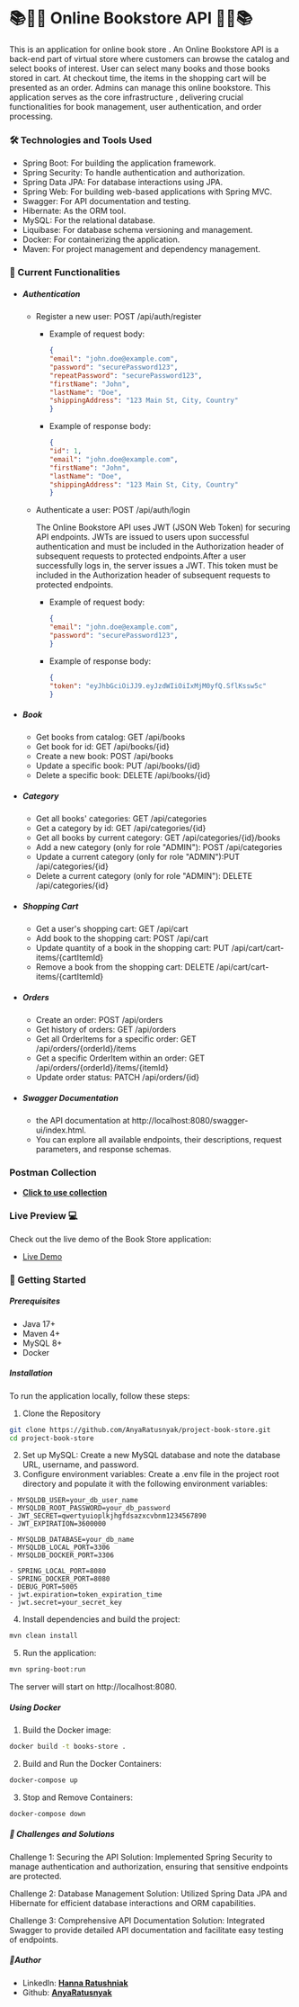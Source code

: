 
# 📚📙📖 Online Bookstore API 📖📙📚
This is an application for online book store . 
An Online Bookstore API is a back-end part of virtual store  where customers can browse the catalog and select books of interest. User can select many books and those books stored in cart. At checkout time, the items in the shopping cart will be presented as an order.
Admins can manage this online bookstore.  This application serves as the core infrastructure , delivering crucial functionalities for book management, user authentication, and order processing.

 ### 🛠️ Technologies and Tools Used
- Spring Boot: For building the application framework.
- Spring Security: To handle authentication and authorization.
- Spring Data JPA: For database interactions using JPA.
- Spring Web: For building web-based applications with Spring MVC.
- Swagger: For API documentation and testing.
- Hibernate: As the ORM tool.
- MySQL: For the relational database.
- Liquibase: For database schema versioning and management.
- Docker: For containerizing the application.
- Maven: For project management and dependency management.
### 🚀 Current Functionalities
- ##### Authentication 
  - Register a new user: POST /api/auth/register
    - Example of request body:
      ```json
      {
      "email": "john.doe@example.com",
      "password": "securePassword123",
      "repeatPassword": "securePassword123",
      "firstName": "John",
      "lastName": "Doe",
      "shippingAddress": "123 Main St, City, Country"
      }
      ```
    - Example of response body:
      ```json
      {
      "id": 1,
      "email": "john.doe@example.com",
      "firstName": "John",
      "lastName": "Doe",
      "shippingAddress": "123 Main St, City, Country"
      }
      ```
  - Authenticate a user: POST /api/auth/login   
  
    The Online Bookstore API uses JWT (JSON Web Token) for securing API endpoints. JWTs are issued to users upon successful authentication and must be included in the Authorization header of subsequent requests to protected endpoints.After a user successfully logs in, the server issues a JWT. This token must be included in the Authorization header of subsequent requests to protected endpoints.
    - Example of request body:
      ```json
      {
      "email": "john.doe@example.com",
      "password": "securePassword123",
      }
      ```
    - Example of response body:
      ```json
      {
      "token": "eyJhbGciOiJJ9.eyJzdWIiOiIxMjM0yfQ.SflKssw5c"
      }
      ```
- ##### Book
  - Get books from catalog: GET /api/books
  - Get book for id: GET /api/books/{id}
  - Create a new book: POST /api/books
  - Update a specific book: PUT /api/books/{id}
  - Delete a specific book: DELETE /api/books/{id}
- ##### Category
  - Get all books' categories: GET /api/categories
  - Get a category by id: GET /api/categories/{id}
  - Get all books by current category: GET /api/categories/{id}/books
  - Add a new category (only for role "ADMIN"): POST /api/categories
  - Update a current category (only for role "ADMIN"):PUT /api/categories/{id}
  - Delete a current category (only for role "ADMIN"): DELETE /api/categories/{id}
- ##### Shopping Cart
  - Get a user's shopping cart: GET /api/cart
  - Add book to the shopping cart: POST /api/cart
  - Update quantity of a book in the shopping cart: PUT /api/cart/cart-items/{cartItemId}
  - Remove a book from the shopping cart: DELETE /api/cart/cart-items/{cartItemId}
- ##### Orders
  - Create an order: POST /api/orders
  - Get history of orders: GET /api/orders
  - Get all OrderItems for a specific order: GET /api/orders/{orderId}/items
  - Get a specific OrderItem within an order: GET /api/orders/{orderId}/items/{itemId}
  - Update order status: PATCH /api/orders/{id}
- #####  Swagger Documentation
  - the API documentation at http://localhost:8080/swagger-ui/index.html.
  - You can explore all available endpoints, their descriptions, request parameters, and response schemas.

### Postman Collection 
- **[Click to use collection](https://www.postman.com/rent-masters/workspace/online-bookstore-api/collection/34492567-9cf5612a-c2d4-40b0-a8e4-8f2e06f2f996?action=share&creator=34492567)**

### Live Preview 💻
Check out the live demo of the Book Store application:

- [Live Demo](https://www.loom.com/share/c6710f4f1ba14b339a09f87667c4046c?sid=fd664c29-e2e8-4f5b-92be-cddac9c62bfa)

### 🌟 Getting Started
##### Prerequisites
- Java 17+
- Maven 4+
- MySQL 8+
- Docker
##### Installation
To run the application locally, follow these steps:  

1. Clone the Repository
```bash
git clone https://github.com/AnyaRatusnyak/project-book-store.git  
cd project-book-store
```
2. Set up MySQL:
Create a new MySQL database and note the database URL, username, and password.  
3. Configure environment variables:
Create a .env file in the project root directory and populate it with the following environment variables:
```env
- MYSQLDB_USER=your_db_user_name  
- MYSQLDB_ROOT_PASSWORD=your_db_password  
- JWT_SECRET=qwertyuioplkjhgfdsazxcvbnm1234567890 
- JWT_EXPIRATION=3600000

- MYSQLDB_DATABASE=your_db_name
- MYSQLDB_LOCAL_PORT=3306
- MYSQLDB_DOCKER_PORT=3306

- SPRING_LOCAL_PORT=8080
- SPRING_DOCKER_PORT=8080
- DEBUG_PORT=5005
- jwt.expiration=token_expiration_time  
- jwt.secret=your_secret_key
```
4. Install dependencies and build the project:
```bash
mvn clean install
```
5. Run the application:
```bash
mvn spring-boot:run
```
The server will start on http://localhost:8080.

##### Using Docker
1. Build the Docker image:
```bash
docker build -t books-store .
```
2. Build and Run the Docker Containers:
```bash
docker-compose up
```
3. Stop and Remove Containers:
```bash
docker-compose down
```

##### 📄 Challenges and Solutions
Challenge 1: Securing the API
Solution: Implemented Spring Security to manage authentication and authorization, ensuring that sensitive endpoints are protected.

Challenge 2: Database Management
Solution: Utilized Spring Data JPA and Hibernate for efficient database interactions and ORM capabilities.

Challenge 3: Comprehensive API Documentation
Solution: Integrated Swagger to provide detailed API documentation and facilitate easy testing of endpoints.

##### 👷Author
- LinkedIn: **[Hanna Ratushniak](https://www.linkedin.com/in/hanna-ratushnyak/)** 
- Github: **[AnyaRatusnyak](https://github.com/AnyaRatusnyak)**